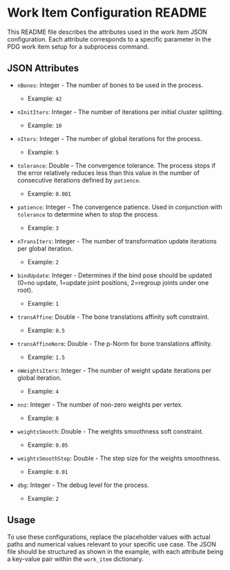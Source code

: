 # Work Item Configuration README

This README file describes the attributes used in the work item JSON configuration. Each attribute corresponds to a specific parameter in the PDG work item setup for a subprocess command.

## JSON Attributes

- `nBones`: Integer - The number of bones to be used in the process.
  - Example: `42`

- `nInitIters`: Integer - The number of iterations per initial cluster splitting.
  - Example: `10`

- `nIters`: Integer - The number of global iterations for the process.
  - Example: `5`

- `tolerance`: Double - The convergence tolerance. The process stops if the error relatively reduces less than this value in the number of consecutive iterations defined by `patience`.
  - Example: `0.001`

- `patience`: Integer - The convergence patience. Used in conjunction with `tolerance` to determine when to stop the process.
  - Example: `3`

- `nTransIters`: Integer - The number of transformation update iterations per global iteration.
  - Example: `2`

- `bindUpdate`: Integer - Determines if the bind pose should be updated (0=no update, 1=update joint positions, 2=regroup joints under one root).
  - Example: `1`

- `transAffine`: Double - The bone translations affinity soft constraint.
  - Example: `0.5`

- `transAffineNorm`: Double - The p-Norm for bone translations affinity.
  - Example: `1.5`

- `nWeightsIters`: Integer - The number of weight update iterations per global iteration.
  - Example: `4`

- `nnz`: Integer - The number of non-zero weights per vertex.
  - Example: `8`

- `weightsSmooth`: Double - The weights smoothness soft constraint.
  - Example: `0.05`

- `weightsSmoothStep`: Double - The step size for the weights smoothness.
  - Example: `0.01`

- `dbg`: Integer - The debug level for the process.
  - Example: `2`

## Usage

To use these configurations, replace the placeholder values with actual paths and numerical values relevant to your specific use case. The JSON file should be structured as shown in the example, with each attribute being a key-value pair within the `work_item` dictionary.
